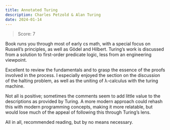 ```yaml
---
title: Annotated Turing 
description: Charles Petzold & Alan Turing
date: 2024-01-14
---
```

> Score: 7

Book runs you through most of early cs math, with a special focus on Russell’s
principles, as well as Gödel and Hilbert.  Turing’s work is discussed from a
solution to first-order predicate logic, less from an engineering viewpoint.

Excellent to review the fundamentals and to grasp the essence of the proofs
involved in the process. I especially enjoyed the section on the discussion of
the halting problem, as well as the uniting of λ-calculus with the turing
machine.

Not all is positive; sometimes the comments seem to add little value to the
descriptions as provided by Turing. A more modern approach could rehash this
with modern programming concepts, making it more relatable, but would lose much
of the appeal of following this through Turing’s lens.

All in all, recommended reading, but by no means necessary.
